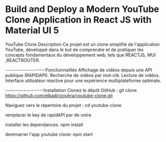 # Build and Deploy a Modern YouTube Clone Application in React JS with Material UI 5


YouTube Clone
Description
Ce projet est un clone simplifié de l'application YouTube, développé dans le but de comprendre et de pratiquer les concepts fondamentaux du développement web, tels que REACTJS, MUI ,REACTROUTER.

--------------------Fonctionnalités
Affichage de vidéos depuis une API publique (RAPIDAPI).
Recherche de vidéos par mot-clé.
Lecture de vidéos.
Interface utilisateur réactive pour une expérience multiplateforme optimale.


-------------------Installation
Clonez le dépôt GitHub :
git clone https://github.com/elkadirizouhra/youtube-clone.git

Naviguez vers le répertoire du projet :
cd youtube-clone

remplacer le key de rapidAPI par de votre

installer les dependances.
npm install

demmarrer l'app youtube clone:
npm start

